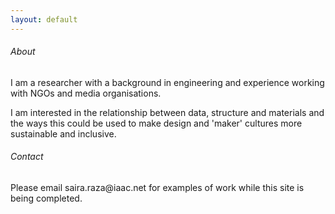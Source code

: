 ```yaml
---
layout: default
---
```

<h6>About</h6> 

I am a researcher with a background in engineering and experience working with NGOs and media organisations.

<p>I am interested in the relationship between data, structure and materials and the ways this could be used to make design and 'maker' cultures more sustainable and inclusive.</p>


<h6> Contact</h6>

<p>Please email saira.raza@iaac.net for examples of work while this site is being completed.
</p>
